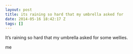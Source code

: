 ```yaml
---
layout: post
title: its raining so hard that my umbrella asked for
date: 2014-05-16 18:42:17 Z
tags: []
---
```

It’s raining so hard that my umbrella asked for some wellies.

me

